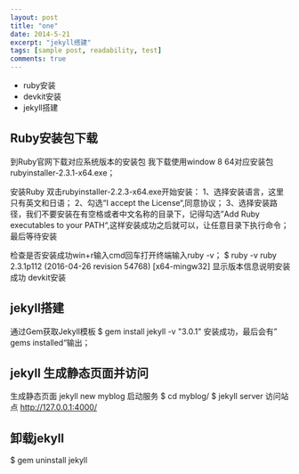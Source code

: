```yaml
---
layout: post
title: "one"
date: 2014-5-21
excerpt: "jekyll搭建"
tags: [sample post, readability, test]
comments: true
---
```


* ruby安装
* devkit安装
* jekyll搭建

## Ruby安装包下载
   到Ruby官网下载对应系统版本的安装包
   我下载使用window 8 64对应安装包
   rubyinstaller-2.3.1-x64.exe；


   安装Ruby
   双击rubyinstaller-2.2.3-x64.exe开始安装：
   1、选择安装语言，这里只有英文和日语；
   2、勾选“I accept the License“,同意协议；
   3、选择安装路径，我们不要安装在有空格或者中文名称的目录下，记得勾选”Add Ruby executables to your PATH“,这样安装成功之后就可以，让任意目录下执行命令；
   最后等待安装

   检查是否安装成功win+r输入cmd回车打开终端输入ruby -v； 
   $ ruby -v
   ruby 2.3.1p112 (2016-04-26 revision 54768) [x64-mingw32]
   显示版本信息说明安装成功
   devkit安装
   

## jekyll搭建
   通过Gem获取Jekyll模板 
   $ gem install jekyll -v "3.0.1"
   安装成功，最后会有” gems installed“输出；


## jekyll  生成静态页面并访问
   生成静态页面
   jekyll new myblog
   启动服务
   $ cd myblog/
   $ jekyll server
   访问站点
   http://127.0.0.1:4000/

## 卸载jekyll 
   $ gem uninstall jekyll